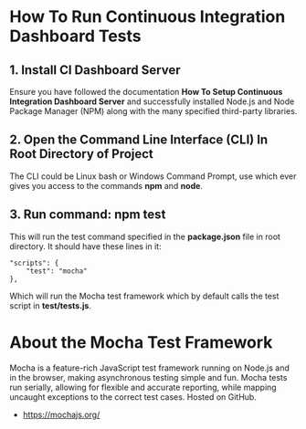 # How To Run Continuous Integration Dashboard Tests

## 1. Install CI Dashboard Server
Ensure you have followed the documentation **How To Setup Continuous Integration Dashboard Server** and successfully installed Node.js and Node Package Manager (NPM) along with the many specified third-party libraries.

## 2. Open the Command Line Interface (CLI) In Root Directory of Project
The CLI could be Linux bash or Windows Command Prompt, use which ever gives you access to the commands **npm** and **node**.

## 3. Run command: **npm test**
This will run the test command specified in the **package.json** file in root directory. It should have these lines in it:

```
"scripts": {
    "test": "mocha"
},
```

Which will run the Mocha test framework which by default calls the test script in **test/tests.js**.

# About the Mocha Test Framework

Mocha is a feature-rich JavaScript test framework running on Node.js and in the browser, making asynchronous testing simple and fun. Mocha tests run serially, allowing for flexible and accurate reporting, while mapping uncaught exceptions to the correct test cases. Hosted on GitHub.

* https://mochajs.org/
